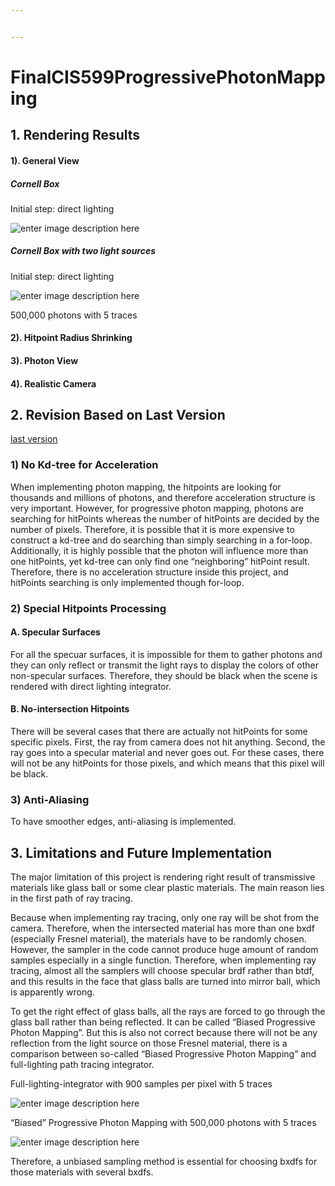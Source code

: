 ```yaml
---


---
```


<h1 id="finalcis599progressivephotonmapping">FinalCIS599ProgressivePhotonMapping</h1>
<h2 id="rendering-results">1. Rendering Results</h2>
<h4 id="general-view">1). General View</h4>
<h5 id="cornell-box">Cornell Box</h5>
<p>Initial step: direct lighting</p>
<p><img src="https://lh3.googleusercontent.com/-i5Buppn2lJeLGwu5hnt5Habhln4ZCkG9kxDnLahYWRWA9RfJOTlykQctpsIP8vnmbjNBxpN8x0t" alt="enter image description here"></p>
<h5 id="cornell-box-with-two-light-sources">Cornell Box with two light sources</h5>
<p>Initial step: direct lighting</p>
<p><img src="https://lh3.googleusercontent.com/EDHEsowIbAXFqlEJzMPw-NDrZUvb46v1IEkEm5GGs90xhBJf3R1D-4Kzp0X8AFEe2Z9z_-hjfle0" alt="enter image description here"></p>
<p>500,000 photons with 5 traces</p>
<h4 id="hitpoint-radius-shrinking">2). Hitpoint Radius Shrinking</h4>
<h4 id="photon-view">3). Photon View</h4>
<h4 id="realistic-camera">4). Realistic Camera</h4>
<h2 id="revision-based-on-last-version">2. Revision Based on Last Version</h2>
<p><a href="https://github.com/VElysianP/ProgressivePhotonMappingCIS599">last version</a></p>
<h3 id="no-kd-tree-for-acceleration">1) No Kd-tree for Acceleration</h3>
<p>When implementing photon mapping, the hitpoints are looking for thousands and millions of photons, and therefore acceleration structure is very important. However, for progressive photon mapping, photons are searching for hitPoints whereas the number of hitPoints are decided by the number of pixels. Therefore, it is possible that it is more expensive to construct a kd-tree and do searching than simply searching in a for-loop. Additionally, it is highly possible that the photon will influence more than one hitPoints, yet kd-tree can only find one “neighboring” hitPoint result.  Therefore, there is no acceleration structure inside this project, and hitPoints searching is only implemented though for-loop.</p>
<h3 id="special-hitpoints-processing">2) Special Hitpoints Processing</h3>
<h4 id="a.-specular-surfaces">A. Specular Surfaces</h4>
<p>For all the specuar surfaces, it is impossible for them to gather photons and they can only reflect or transmit the light rays to display the colors of other non-specular surfaces. Therefore, they should be black when the scene is rendered with direct lighting integrator.</p>
<h4 id="b.-no-intersection-hitpoints">B. No-intersection Hitpoints</h4>
<p>There will be several cases that there are actually not hitPoints for some specific pixels. First, the ray from camera does not hit anything. Second, the ray goes into a specular material and never goes out. For these cases, there will not be any hitPoints for those pixels, and which means that this pixel will be black.</p>
<h3 id="anti-aliasing">3) Anti-Aliasing</h3>
<p>To have smoother edges, anti-aliasing is implemented.</p>
<h2 id="limitations-and-future-implementation">3. Limitations and Future Implementation</h2>
<p>The major limitation of this project is rendering right result of transmissive materials like glass ball or some clear plastic materials. The main reason lies in the first path of ray tracing.</p>
<p>Because when implementing ray tracing, only one ray will be shot from the camera. Therefore, when the intersected material has more than one bxdf (especially Fresnel material), the materials have to be randomly chosen. However, the sampler in the code cannot produce huge amount of random samples especially in a single function. Therefore, when implementing ray tracing, almost all the samplers will choose specular brdf rather than btdf, and this results in the face that glass balls are turned into mirror ball, which is apparently wrong.</p>
<p>To get the right effect of glass balls, all the rays are forced to go through the glass ball rather than being reflected. It can be called “Biased Progressive Photon Mapping”. But this is also not correct because there will not be any reflection from the light source on those Fresnel material, there is a comparison between so-called “Biased Progressive Photon Mapping” and full-lighting path tracing integrator.</p>
<p>Full-lighting-integrator with 900 samples per pixel with 5 traces</p>
<p><img src="https://lh3.googleusercontent.com/-FwWKK7vmZXo/WnIjc3XuIgI/AAAAAAAABhg/lAF85vzPPtYIEW2asR7hflu2VpQgR_jeQCLcBGAs/s0/rendered_images_11.png" alt="enter image description here" title="rendered_images_11.png"></p>
<p>“Biased” Progressive Photon Mapping with 500,000 photons with 5 traces</p>
<p><img src="https://lh3.googleusercontent.com/-Ald0-Dtt4MA/WnIVUhqhDJI/AAAAAAAABhA/u60ZR7vLQe8oankxduTSINpGk4RaZVR7wCLcBGAs/s0/rendered_images62.png" alt="enter image description here" title="rendered_images62.png"></p>
<p>Therefore, a unbiased sampling method is essential for choosing bxdfs for those materials with several bxdfs.</p>

